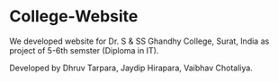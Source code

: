 # College-Website
We developed website for Dr. S &amp; SS Ghandhy College, Surat, India as project of 5-6th semster (Diploma in IT).

Developed by Dhruv Tarpara, Jaydip Hirapara, Vaibhav Chotaliya.
